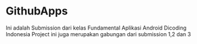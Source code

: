# GithubApps
Ini adalah Submission dari kelas Fundamental Aplikasi Android Dicoding Indonesia
Project ini juga merupakan gabungan dari submission 1,2 dan 3
